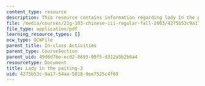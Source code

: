 ```yaml
---
content_type: resource
description: This resource contains information regarding lady in the painting.
file: /media/courses/21g-103-chinese-iii-regular-fall-2003/4275b53c9a1754aa58189ee7525c4f69_MIT21G_103F03_painting3.pdf
file_type: application/pdf
learning_resource_types: []
ocw_type: OCWFile
parent_title: In-class Activities
parent_type: CourseSection
parent_uid: 49d6d7be-ecd2-8693-09f5-d312a3b2b6a4
resourcetype: Document
title: Lady in the paiting-3
uid: 4275b53c-9a17-54aa-5818-9ee7525c4f69
---
```

